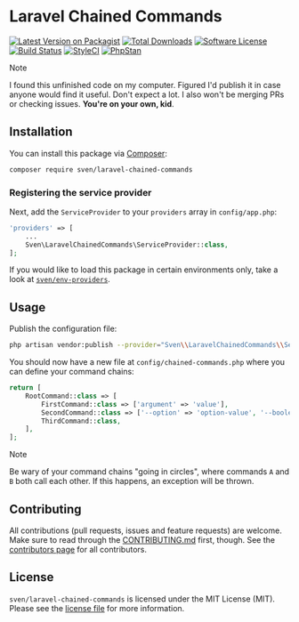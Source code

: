 # Laravel Chained Commands

[![Latest Version on Packagist][ico-version]][link-packagist]
[![Total Downloads][ico-downloads]][link-downloads]
[![Software License][ico-license]](LICENSE.md)
[![Build Status][ico-build]][link-build]
[![StyleCI][ico-styleci]][link-styleci]
[![PhpStan][ico-phpstan]][link-phpstan]

> [!NOTE]
> I found this unfinished code on my computer. Figured I'd publish it in case anyone would find it useful. Don't expect
> a lot. I also won't be merging PRs or checking issues. **You're on your own, kid**.

## Installation
You can install this package via [Composer](http://getcomposer.org):

```bash
composer require sven/laravel-chained-commands
```

### Registering the service provider
Next, add the `ServiceProvider` to your `providers` array in `config/app.php`:

```php
'providers' => [
    ...
    Sven\LaravelChainedCommands\ServiceProvider::class,
];
```

If you would like to load this package in certain environments only, take a look
at [`sven/env-providers`](https://github.com/svenluijten/env-providers).

## Usage
Publish the configuration file:

```sh
php artisan vendor:publish --provider="Sven\\LaravelChainedCommands\\ServiceProvider"
```

You should now have a new file at `config/chained-commands.php` where you can define your command chains:

```php
return [
    RootCommand::class => [
        FirstCommand::class => ['argument' => 'value'],
        SecondCommand::class => ['--option' => 'option-value', '--boolean-option' => false],
        ThirdCommand::class,
    ],
];
```

> [!NOTE]
> Be wary of your command chains "going in circles", where commands `A` and `B` both call each other. If this happens,
> an exception will be thrown.

## Contributing
All contributions (pull requests, issues and feature requests) are
welcome. Make sure to read through the [CONTRIBUTING.md](CONTRIBUTING.md) first,
though. See the [contributors page](../../graphs/contributors) for all contributors.

## License
`sven/laravel-chained-commands` is licensed under the MIT License (MIT). Please see the
[license file](LICENSE.md) for more information.

[ico-version]: https://img.shields.io/packagist/v/sven/laravel-chained-commands.svg?style=flat-square
[ico-license]: https://img.shields.io/badge/license-MIT-green.svg?style=flat-square
[ico-downloads]: https://img.shields.io/packagist/dt/sven/laravel-chained-commands.svg?style=flat-square
[ico-build]: https://img.shields.io/github/actions/workflow/status/svenluijten/laravel-chained-commands/run-tests.yml?branch=main&style=flat-square
[ico-styleci]: https://styleci.io/repos/680535861/shield
[ico-phpstan]: https://img.shields.io/badge/phpstan-enabled-blue.svg?style=flat-square

[link-packagist]: https://packagist.org/packages/sven/laravel-chained-commands
[link-downloads]: https://packagist.org/packages/sven/laravel-chained-commands/stats
[link-build]: https://github.com/svenluijten/laravel-chained-commands/actions/workflows/run-tests.yml
[link-styleci]: https://styleci.io/repos/680535861
[link-phpstan]: https://github.com/phpstan/phpstan
